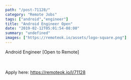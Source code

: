 ```yaml
---
path: "/post-71128/"
category: "Remote Jobs"
tags: ["android","engineer"]
title: "Android Engineer Open"
date: "2019-02-12T05:01:54-08:00"
summary: "undefined"
images: ["https://remoteok.io/assets/logo-square.png"]
---
```


Android Engineer [Open to Remote]

<br/>
<br/>
Apply here: <A HREF="https://remoteok.io/l/71128">https://remoteok.io/l/71128</A>
